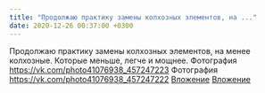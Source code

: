 ```yaml
---
title: "Продолжаю практику замены колхозных элементов, на ..."
date: 2020-12-26 00:37:00 +0300
---
```


Продолжаю практику замены колхозных элементов, на менее колхозные. Которые меньше, легче и мощнее.
Фотография
<a class="vk-attach" href="https://vk.com/photo41076938_457247223">https://vk.com/photo41076938_457247223</a>
Фотография
<a class="vk-attach" href="https://vk.com/photo41076938_457247222">https://vk.com/photo41076938_457247222</a>
<a class="vk-attach" href="https://vk.com/photo41076938_457247223">Вложение</a>
<a class="vk-attach" href="https://vk.com/photo41076938_457247222">Вложение</a>
